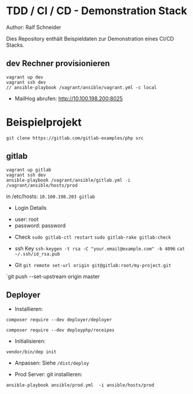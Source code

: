 TDD / CI / CD - Demonstration Stack
===================================

Author: Ralf Schneider

Dies Repository enthält Beispieldaten zur Demonstration eines CI/CD Stacks.


dev Rechner provisionieren
--------------------------
```
vagrant up dev
vagrant ssh dev
// ansible-playbook /vagrant/ansible/vagrant.yml -c local
```

- MailHog abrufen: http://10.100.198.200:8025


# Beispielprojekt 

`git clone https://gitlab.com/gitlab-examples/php src`


gitlab
------
```
vagrant up gitlab
vagrant ssh dev
ansible-playbook /vagrant/ansible/gitlab.yml -i /vagrant/ansible/hosts/prod
```

in /etc/hosts:
`10.100.198.203	gitlab`

- Login Details
* user: root
* password: password

- Check
`sudo gitlab-ctl restart`
`sudo gitlab-rake gitlab:check`

-  ssh Key
`ssh-keygen -t rsa -C "your.email@example.com" -b 4096`
`cat ~/.ssh/id_rsa.pub`

- Git
`git remote set-url origin git@gitlab:root/my-project.git`
 
`git push --set-upstream origin master

Deployer
--------
* Installieren:

`composer require --dev deployer/deployer`

`composer require --dev deployphp/receipes`

* Initialisieren:

`vendor/bin/dep init`

* Anpassen: 
Siehe `/dist/deploy`

* Prod Server: git installieren:

`ansible-playbook ansible/prod.yml  -i ansible/hosts/prod`
